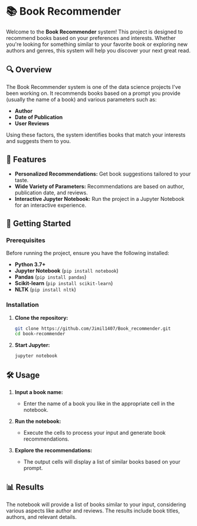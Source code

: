 # 📚 Book Recommender

Welcome to the **Book Recommender** system! This project is designed to recommend books based on your preferences and interests. Whether you're looking for something similar to your favorite book or exploring new authors and genres, this system will help you discover your next great read.

## 🔍 Overview

The Book Recommender system is one of the data science projects I've been working on. It recommends books based on a prompt you provide (usually the name of a book) and various parameters such as:

- **Author**
- **Date of Publication**
- **User Reviews**

Using these factors, the system identifies books that match your interests and suggests them to you.

## 🎯 Features

- **Personalized Recommendations:** Get book suggestions tailored to your taste.
- **Wide Variety of Parameters:** Recommendations are based on author, publication date, and reviews.
- **Interactive Jupyter Notebook:** Run the project in a Jupyter Notebook for an interactive experience.

## 🚀 Getting Started

### Prerequisites

Before running the project, ensure you have the following installed:

- **Python 3.7+**
- **Jupyter Notebook** (`pip install notebook`)
- **Pandas** (`pip install pandas`)
- **Scikit-learn** (`pip install scikit-learn`)
- **NLTK** (`pip install nltk`)

### Installation

1. **Clone the repository:**
   ```bash
   git clone https://github.com/Jimil1407/Book_recommender.git
   cd book-recommender

1. **Start Jupyter:**
   ```bash
   jupyter notebook

## 🛠️ Usage

1. **Input a book name:**
   - Enter the name of a book you like in the appropriate cell in the notebook.

2. **Run the notebook:**
   - Execute the cells to process your input and generate book recommendations.

3. **Explore the recommendations:**
   - The output cells will display a list of similar books based on your prompt.

## 📊 Results

The notebook will provide a list of books similar to your input, considering various aspects like author and reviews. The results include book titles, authors, and relevant details.
  
